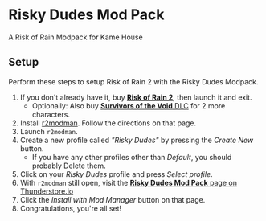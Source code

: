 # Risky Dudes Mod Pack
A Risk of Rain Modpack for Kame House

## Setup
Perform these steps to setup Risk of Rain 2 with the Risky Dudes Modpack.

1. If you don't already have it, buy [**Risk of Rain 2**](https://store.steampowered.com/app/632360/Risk_of_Rain_2/), then launch it and exit.
    - Optionally: Also buy [**Survivors of the Void** DLC](https://store.steampowered.com/app/1607890/Risk_of_Rain_2_Survivors_of_the_Void/) for 2 more characters.
2. Install [r2modman](https://thunderstore.io/package/ebkr/r2modman/). Follow the directions on that page.
3. Launch `r2modman`.
4. Create a new profile called _"Risky Dudes"_ by pressing the _Create New_ button.
    - If you have any other profiles other than _Default_, you should probably Delete them.
5. Click on your _Risky Dudes_ profile and press _Select profile_.
6. With `r2modman` still open, visit the [**Risky Dudes Mod Pack** page on Thunderstore.io](https://thunderstore.io)
7. Click the _Install with Mod Manager_ button on that page.
8. Congratulations, you're all set!

